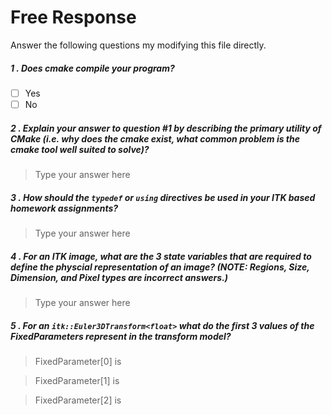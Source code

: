 # Free Response

Answer the following questions my modifying this file directly.

##### 1 . Does cmake compile your program?

 - [ ] Yes
 - [ ] No

##### 2 . Explain your answer to question #1 by describing the primary utility of CMake (i.e. why does the cmake exist, what common problem is the cmake tool well suited to solve)?

 > Type your answer here

##### 3 . How should the `typedef` or `using` directives be used in your ITK based homework assignments?

 > Type your answer here

##### 4 . For an ITK image, what are the 3 state variables that are required to define the physcial representation of an image? (NOTE: Regions, Size, Dimension, and Pixel types are incorrect answers.)

 > Type your answer here
 
##### 5 . For an `itk::Euler3DTransform<float>` what do the first 3 values of the FixedParameters represent in the transform model?

 > FixedParameter[0] is <type your answer here>
 
 > FixedParameter[1] is <type your answer here>
 
 > FixedParameter[2] is <type your answer here>
 
